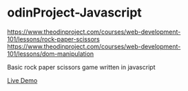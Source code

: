 # odinProject-Javascript

https://www.theodinproject.com/courses/web-development-101/lessons/rock-paper-scissors 
https://www.theodinproject.com/courses/web-development-101/lessons/dom-manipulation

Basic rock paper scissors game written in javascript

[Live Demo](https://superjim.github.io/RockPaperScissors/)
